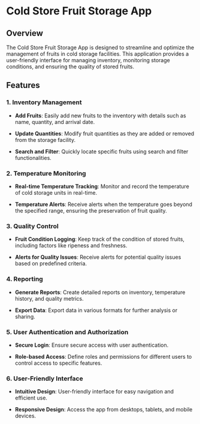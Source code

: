# Cold Store Fruit Storage App

## Overview

The Cold Store Fruit Storage App is designed to streamline and optimize the management of fruits in cold storage facilities. This application provides a user-friendly interface for managing inventory, monitoring storage conditions, and ensuring the quality of stored fruits.

## Features

### 1. Inventory Management

- **Add Fruits**: Easily add new fruits to the inventory with details such as name, quantity, and arrival date.

- **Update Quantities**: Modify fruit quantities as they are added or removed from the storage facility.

- **Search and Filter**: Quickly locate specific fruits using search and filter functionalities.

### 2. Temperature Monitoring

- **Real-time Temperature Tracking**: Monitor and record the temperature of cold storage units in real-time.

- **Temperature Alerts**: Receive alerts when the temperature goes beyond the specified range, ensuring the preservation of fruit quality.

### 3. Quality Control

- **Fruit Condition Logging**: Keep track of the condition of stored fruits, including factors like ripeness and freshness.

- **Alerts for Quality Issues**: Receive alerts for potential quality issues based on predefined criteria.

### 4. Reporting

- **Generate Reports**: Create detailed reports on inventory, temperature history, and quality metrics.

- **Export Data**: Export data in various formats for further analysis or sharing.

### 5. User Authentication and Authorization

- **Secure Login**: Ensure secure access with user authentication.

- **Role-based Access**: Define roles and permissions for different users to control access to specific features.

### 6. User-Friendly Interface

- **Intuitive Design**: User-friendly interface for easy navigation and efficient use.

- **Responsive Design**: Access the app from desktops, tablets, and mobile devices.
  
